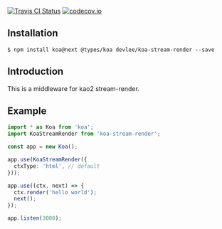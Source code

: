 [![Travis CI Status](https://api.travis-ci.org/devlee/koa-stream-render.svg?branch=master)](https://travis-ci.org/devlee/koa-stream-render) [![codecov.io](https://codecov.io/github/devlee/koa-stream-render/coverage.svg?branch=master)](https://codecov.io/github/devlee/koa-stream-render?branch=master)

## Installation

```
$ npm install koa@next @types/koa devlee/koa-stream-render --save
```

## Introduction

This is a middleware for kao2 stream-render.

## Example

```typescript
import * as Koa from 'koa';
import KoaStreamRender from 'koa-stream-render';

const app = new Koa();

app.use(KoaStreamRender({
  ctxType: 'html', // default
}));

app.use((ctx, next) => {
  ctx.render('hello world');
  next();
});

app.listen(3000);
```
